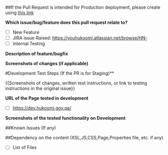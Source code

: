 ##If the Pull Request is intended for Production deployment, please create using [this link](https://github.com/hayagreeva/Hukoomi-Revamp/compare/production...staging?expand=1&template=production_deployment.md&title=Production+Deployment+YYYY-MM-DD&labels=Production+Deployment&assignees=j-saraiya,indyabhushan)


**Which issue/bug/feature does this pull request relate to?**

- [ ] New Feature
- [ ] JIRA issue Raised: https://youhukoomi.atlassian.net/browse/HN-
- [ ] Internal Testing

**Description of feature/bugfix**


**Screenshots of changes (if applicable)**

#Development Test Steps (If the PR is for Staging)**

{{Screenshots of changes, written test instructions, or link to testing instructions in the original issue}}

**URL of the Page tested in development**

- [ ] https://dev.hukoomi.gov.qa/

**Screenshots of the tested functionality on Development**

##Known Issues (If any)

##Dependency on the content (XSL,JS,CSS,Page,Properties file, etc. if any)

- [ ] List of Files
